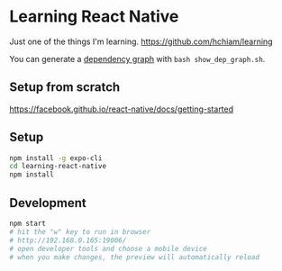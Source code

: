 # Learning React Native

Just one of the things I'm learning. <https://github.com/hchiam/learning>

You can generate a [dependency graph](https://github.com/hchiam/learning-dependency-cruiser) with `bash show_dep_graph.sh`.

## Setup from scratch

<https://facebook.github.io/react-native/docs/getting-started>

## Setup

```bash
npm install -g expo-cli
cd learning-react-native
npm install
```

## Development

```bash
npm start
# hit the "w" key to run in browser
# http://192.168.0.165:19006/
# open developer tools and choose a mobile device
# when you make changes, the preview will automatically reload
```
